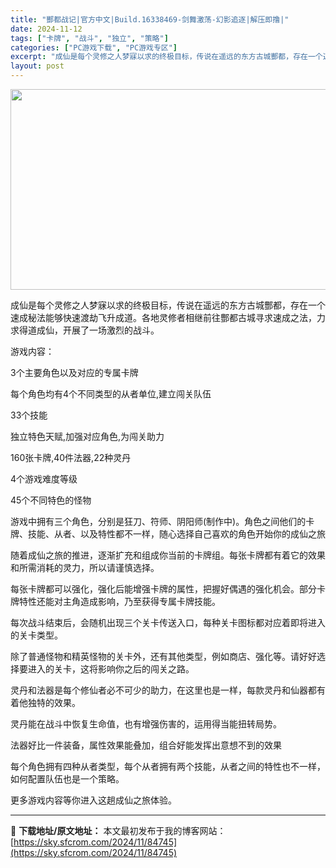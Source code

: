 ```yaml
---
title: "酆都战记|官方中文|Build.16338469-剑舞激荡-幻影追逐|解压即撸|"
date: 2024-11-12
tags: ["卡牌", "战斗", "独立", "策略"]
categories: ["PC游戏下载", "PC游戏专区"]
excerpt: "成仙是每个灵修之人梦寐以求的终极目标，传说在遥远的东方古城酆都，存在一个速成秘法能够快速渡劫飞升成道。各地灵修者相继前往酆都古城寻求速成之法，力求得道成仙，开展了一场激烈的战斗。 游戏内容： 3个主要角色以及对应的专属卡牌 每个角色均有4个不同类型的从者单位,建立闯关队伍 33个技能 独立特色天赋,&hellip;"
layout: post
---
```


<img class="aligncenter size-full wp-image-84718" src="https://sky.sfcrom.com/wp-content/uploads/2024/11/2024111211333240.webp" alt="" width="570" height="321" />

成仙是每个灵修之人梦寐以求的终极目标，传说在遥远的东方古城酆都，存在一个速成秘法能够快速渡劫飞升成道。各地灵修者相继前往酆都古城寻求速成之法，力求得道成仙，开展了一场激烈的战斗。

游戏内容：

3个主要角色以及对应的专属卡牌

每个角色均有4个不同类型的从者单位,建立闯关队伍

33个技能

独立特色天赋,加强对应角色,为闯关助力

160张卡牌,40件法器,22种灵丹

4个游戏难度等级

45个不同特色的怪物

游戏中拥有三个角色，分别是狂刀、符师、阴阳师(制作中)。角色之间他们的卡牌、技能、从者、以及特性都不一样，随心选择自己喜欢的角色开始你的成仙之旅

随着成仙之旅的推进，逐渐扩充和组成你当前的卡牌组。每张卡牌都有着它的效果和所需消耗的灵力，所以请谨慎选择。

每张卡牌都可以强化，强化后能增强卡牌的属性，把握好偶遇的强化机会。部分卡牌特性还能对主角造成影响，乃至获得专属卡牌技能。

每次战斗结束后，会随机出现三个关卡传送入口，每种关卡图标都对应着即将进入的关卡类型。

除了普通怪物和精英怪物的关卡外，还有其他类型，例如商店、强化等。请好好选择要进入的关卡，这将影响你之后的闯关之路。

灵丹和法器是每个修仙者必不可少的助力，在这里也是一样，每款灵丹和仙器都有着他独特的效果。

灵丹能在战斗中恢复生命值，也有增强伤害的，运用得当能扭转局势。

法器好比一件装备，属性效果能叠加，组合好能发挥出意想不到的效果

每个角色拥有四种从者类型，每个从者拥有两个技能，从者之间的特性也不一样，如何配置队伍也是一个策略。

更多游戏内容等你进入这趟成仙之旅体验。

---
📖 **下载地址/原文地址：** 本文最初发布于我的博客网站：[https://sky.sfcrom.com/2024/11/84745](https://sky.sfcrom.com/2024/11/84745)
